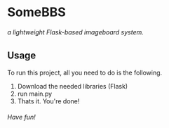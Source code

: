 SomeBBS
=======
###### a lightweight Flask-based imageboard system. 

Usage
-----

To run this project, all you need to do is the following. 
1. Download the needed libraries (Flask)
2. run main.py
3. Thats it. You're done! 

###### Have fun!
